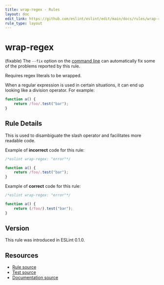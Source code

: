 ```yaml
---
title: wrap-regex - Rules
layout: doc
edit_link: https://github.com/eslint/eslint/edit/main/docs/rules/wrap-regex.md
rule_type: layout
---
```

<!-- Note: No pull requests accepted for this file. See README.md in the root directory for details. -->

# wrap-regex

(fixable) The `--fix` option on the [command line](../user-guide/command-line-interface#fixing-problems) can automatically fix some of the problems reported by this rule.

Requires regex literals to be wrapped.

When a regular expression is used in certain situations, it can end up looking like a division operator. For example:

```js
function a() {
    return /foo/.test("bar");
}
```

## Rule Details

This is used to disambiguate the slash operator and facilitates more readable code.

Example of **incorrect** code for this rule:

```js
/*eslint wrap-regex: "error"*/

function a() {
    return /foo/.test("bar");
}
```

Example of **correct** code for this rule:

```js
/*eslint wrap-regex: "error"*/

function a() {
    return (/foo/).test("bar");
}
```

## Version

This rule was introduced in ESLint 0.1.0.

## Resources

* [Rule source](https://github.com/eslint/eslint/tree/HEAD/lib/rules/wrap-regex.js)
* [Test source](https://github.com/eslint/eslint/tree/HEAD/tests/lib/rules/wrap-regex.js)
* [Documentation source](https://github.com/eslint/eslint/tree/HEAD/docs/rules/wrap-regex.md)
